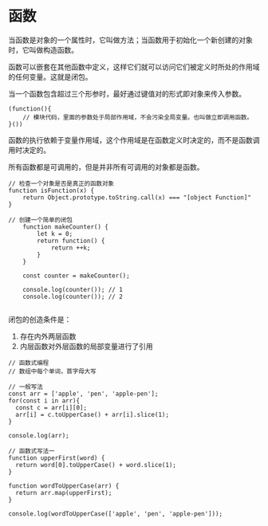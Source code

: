 # 函数
当函数是对象的一个属性时，它叫做方法；当函数用于初始化一个新创建的对象时，它叫做构造函数。

函数可以嵌套在其他函数中定义，这样它们就可以访问它们被定义时所处的作用域的任何变量。这就是闭包。

当一个函数包含超过三个形参时，最好通过键值对的形式即对象来传入参数。

```
(function(){
    // 模块代码，里面的参数处于局部作用域，不会污染全局变量。也叫做立即调用函数。
}())
```

函数的执行依赖于变量作用域，这个作用域是在函数定义时决定的，而不是函数调用时决定的。

所有函数都是可调用的，但是并非所有可调用的对象都是函数。

```
// 检查一个对象是否是真正的函数对象
function isFunction(x) {
    return Object.prototype.toString.call(x) === "[object Function]"
}
```

```
// 创建一个简单的闭包
    function makeCounter() {
        let k = 0;
        return function() {
            return ++k;
        }
    }
    
    const counter = makeCounter();
    
    console.log(counter()); // 1
    console.log(counter()); // 2
    
```
闭包的创造条件是：
1. 存在内外两层函数
2. 内层函数对外层函数的局部变量进行了引用

```
// 函数式编程
// 数组中每个单词，首字母大写

// 一般写法
const arr = ['apple', 'pen', 'apple-pen'];
for(const i in arr){
  const c = arr[i][0];
  arr[i] = c.toUpperCase() + arr[i].slice(1);
}

console.log(arr);

// 函数式写法一
function upperFirst(word) {
  return word[0].toUpperCase() + word.slice(1);
}

function wordToUpperCase(arr) {
  return arr.map(upperFirst);
}

console.log(wordToUpperCase(['apple', 'pen', 'apple-pen']));